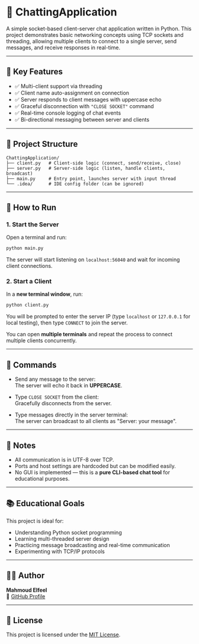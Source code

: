 # 💬 ChattingApplication

A simple socket-based client-server chat application written in Python. This project demonstrates basic networking concepts using TCP sockets and threading, allowing multiple clients to connect to a single server, send messages, and receive responses in real-time.

---

## 🧠 Key Features

- ✅ Multi-client support via threading
- ✅ Client name auto-assignment on connection
- ✅ Server responds to client messages with uppercase echo
- ✅ Graceful disconnection with `"CLOSE SOCKET"` command
- ✅ Real-time console logging of chat events
- ✅ Bi-directional messaging between server and clients

---

## 📁 Project Structure

```
ChattingApplication/
├── client.py   # Client-side logic (connect, send/receive, close)
├── server.py   # Server-side logic (listen, handle clients, broadcast)
├── main.py     # Entry point, launches server with input thread
└── .idea/      # IDE config folder (can be ignored)
```

---

## 🚀 How to Run

### 1. Start the Server

Open a terminal and run:

```bash
python main.py
```

The server will start listening on `localhost:56040` and wait for incoming client connections.

### 2. Start a Client

In a **new terminal window**, run:

```bash
python client.py
```

You will be prompted to enter the server IP (type `localhost` or `127.0.0.1` for local testing), then type `CONNECT` to join the server.

You can open **multiple terminals** and repeat the process to connect multiple clients concurrently.

---

## 💬 Commands

- Send any message to the server:  
  The server will echo it back in **UPPERCASE**.

- Type `CLOSE SOCKET` from the client:  
  Gracefully disconnects from the server.

- Type messages directly in the server terminal:  
  The server can broadcast to all clients as "Server: your message".

---

## 🔐 Notes

- All communication is in UTF-8 over TCP.
- Ports and host settings are hardcoded but can be modified easily.
- No GUI is implemented — this is a **pure CLI-based chat tool** for educational purposes.

---

## 📚 Educational Goals

This project is ideal for:

- Understanding Python socket programming
- Learning multi-threaded server design
- Practicing message broadcasting and real-time communication
- Experimenting with TCP/IP protocols

---

## 👨‍💻 Author

**Mahmoud Elfeel**  
🔗 [GitHub Profile](https://github.com/mahmoudelfeelig)

---

## 📖 License

This project is licensed under the [MIT License](LICENSE).
